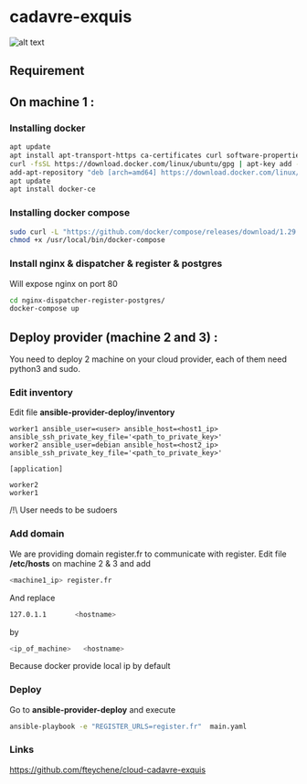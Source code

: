 # cadavre-exquis

![alt text](https://i.imgur.com/Jtd2vmm.png)

## Requirement
## On machine 1 :

### Installing docker
```bash
apt update
apt install apt-transport-https ca-certificates curl software-properties-common
curl -fsSL https://download.docker.com/linux/ubuntu/gpg | apt-key add -
add-apt-repository "deb [arch=amd64] https://download.docker.com/linux/ubuntu focal stable"
apt update
apt install docker-ce
```

### Installing docker compose
```bash
sudo curl -L "https://github.com/docker/compose/releases/download/1.29.2/docker-compose-$(uname -s)-$(uname -m)" -o /usr/local/bin/docker-compose
chmod +x /usr/local/bin/docker-compose
```

### Install nginx & dispatcher & register & postgres

Will expose nginx on port 80
```bash
cd nginx-dispatcher-register-postgres/
docker-compose up
```

## Deploy provider (machine 2 and 3) :
You need to deploy 2 machine on your cloud provider, each of them need python3 and sudo.

### Edit inventory
Edit file **ansible-provider-deploy/inventory**
```config
worker1 ansible_user=<user> ansible_host=<host1_ip> ansible_ssh_private_key_file='<path_to_private_key>'
worker2 ansible_user=debian ansible_host=<host2_ip>  ansible_ssh_private_key_file='<path_to_private_key>'

[application]

worker2
worker1 
```
/!\ User needs to be sudoers

### Add domain
We are providing domain register.fr to communicate with register.
Edit file **/etc/hosts** on machine 2 & 3 and add
```bash
<machine1_ip> register.fr
```
And replace 
```bash
127.0.1.1       <hostname>
``` 
by
```bash
<ip_of_machine>   <hostname>
``` 
Because docker provide local ip by default

### Deploy
Go to **ansible-provider-deploy** and execute 
```bash
ansible-playbook -e "REGISTER_URLS=register.fr"  main.yaml
```

### Links

https://github.com/fteychene/cloud-cadavre-exquis




